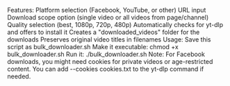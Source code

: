 Features:
Platform selection (Facebook, YouTube, or other)
URL input
Download scope option (single video or all videos from page/channel)
Quality selection (best, 1080p, 720p, 480p)
Automatically checks for yt-dlp and offers to install it
Creates a "downloaded_videos" folder for the downloads
Preserves original video titles in filenames
Usage:
Save this script as bulk_downloader.sh
Make it executable: chmod +x bulk_downloader.sh
Run it: ./bulk_downloader.sh
Note: For Facebook downloads, you might need cookies for private videos or age-restricted content. You can add --cookies cookies.txt to the yt-dlp command if needed.
